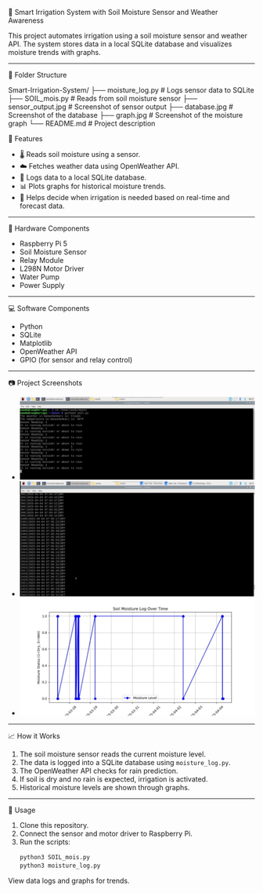 🌱 Smart Irrigation System with Soil Moisture Sensor and Weather Awareness

This project automates irrigation using a soil moisture sensor and weather API. The system stores data in a local SQLite database and visualizes moisture trends with graphs.

---

📁 Folder Structure

Smart-Irrigation-System/
├── moisture_log.py # Logs sensor data to SQLite 
├── SOIL_mois.py # Reads from soil moisture sensor 
├── sensor_output.jpg # Screenshot of sensor output
├── database.jpg # Screenshot of the database
├── graph.jpg # Screenshot of the moisture graph
└── README.md # Project description



🧠 Features

- 🌡️ Reads soil moisture using a sensor.
- ☁️ Fetches weather data using OpenWeather API.
- 💾 Logs data to a local SQLite database.
- 📊 Plots graphs for historical moisture trends.
- 🧠 Helps decide when irrigation is needed based on real-time and forecast data.

---
🔧 Hardware Components

- Raspberry Pi 5
- Soil Moisture Sensor
- Relay Module
- L298N Motor Driver
- Water Pump
- Power Supply

---
💻 Software Components

- Python
- SQLite
- Matplotlib
- OpenWeather API
- GPIO (for sensor and relay control)

---
📷 Project Screenshots

- ![Sensor Output](sensor_output.jpg)
- ![Database View](database.jpg)
- ![Moisture Graph](graph.jpg)

---

 📈 How it Works

1. The soil moisture sensor reads the current moisture level.
2. The data is logged into a SQLite database using `moisture_log.py`.
3. The OpenWeather API checks for rain prediction.
4. If soil is dry and no rain is expected, irrigation is activated.
5. Historical moisture levels are shown through graphs.

---

📌 Usage

1. Clone this repository.
2. Connect the sensor and motor driver to Raspberry Pi.
3. Run the scripts:
   ```bash
   python3 SOIL_mois.py
   python3 moisture_log.py
View data logs and graphs for trends.


